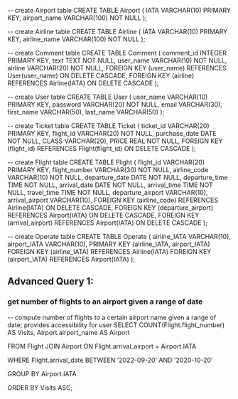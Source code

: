 -- create Airport table
CREATE TABLE Airport (
    IATA VARCHAR(10) PRIMARY KEY,
    airport_name VARCHAR(100) NOT NULL
);

-- create Airline table
CREATE TABLE Airline (
    IATA VARCHAR(10) PRIMARY KEY,
    airline_name VARCHAR(100) NOT NULL
);

-- create Comment table
CREATE TABLE Comment (
    comment_id INTEGER PRIMARY KEY,
    text TEXT NOT NULL,
    user_name VARCHAR(10) NOT NULL,
    airline VARCHAR(20) NOT NULL,
    FOREIGN KEY (user_name) REFERENCES User(user_name) ON DELETE CASCADE,
    FOREIGN KEY (airline) REFERENCES Airline(IATA) ON DELETE CASCADE
);

-- create User table
CREATE TABLE User (
    user_name VARCHAR(10) PRIMARY KEY,
    password VARCHAR(20) NOT NULL,
    email VARCHAR(30),
    first_name VARCHAR(50),
    last_name VARCHAR(50)
);

-- create Ticket table
CREATE TABLE Ticket (
    ticket_id VARCHAR(20) PRIMARY KEY,
    flight_id VARCHAR(20) NOT NULL,
    purchase_date DATE NOT NULL,
    CLASS VARCHAR(20),
    PRICE REAL NOT NULL,
    FOREIGN KEY (flight_id) REFERENCES Flight(flight_id) ON DELETE CASCADE
);

-- create Flight table
CREATE TABLE Flight (
    flight_id VARCHAR(20) PRIMARY KEY,
    flight_number VARCHAR(30) NOT NULL,
    airline_code VARCHAR(10) NOT NULL,
    departure_date DATE NOT NULL,
    departure_time TIME NOT NULL,
    arrival_date DATE NOT NULL,
    arrival_time TIME NOT NULL,
    travel_time TIME NOT NULL,
    departure_airport VARCHAR(10),
    arrival_airport VARCHAR(10),
    FOREIGN KEY (airline_code) REFERENCES Airline(IATA) ON DELETE CASCADE,
    FOREIGN KEY (departure_airport) REFERENCES Airport(IATA) ON DELETE CASCADE,
    FOREIGN KEY (arrival_airport) REFERENCES Airport(IATA) ON DELETE CASCADE
);

-- create Operate table
CREATE TABLE Operate (
    airline_IATA VARCHAR(10),
    airport_IATA VARCHAR(10),
    PRIMARY KEY (airline_IATA, airport_IATA)
    FOREIGN KEY (airline_IATA) REFERENCES Airline(IATA)
    FOREIGN KEY (airport_IATA) REFERENCES Airport(IATA)
);




## Advanced Query 1:
### get number of flights to an airport given a range of date
-- compute number of flights to a certain airport name given a range of date; provides accessibility for user
SELECT COUNT(Flight.flight_number) AS Visits, Airport.airport_name AS Airport

FROM Flight JOIN Airport ON Flight.arrival_airport = Airport.IATA

WHERE Flight.arrival_date BETWEEN '2022-09-20' AND '2020-10-20'

GROUP BY Airport.IATA

ORDER BY Visits ASC;

